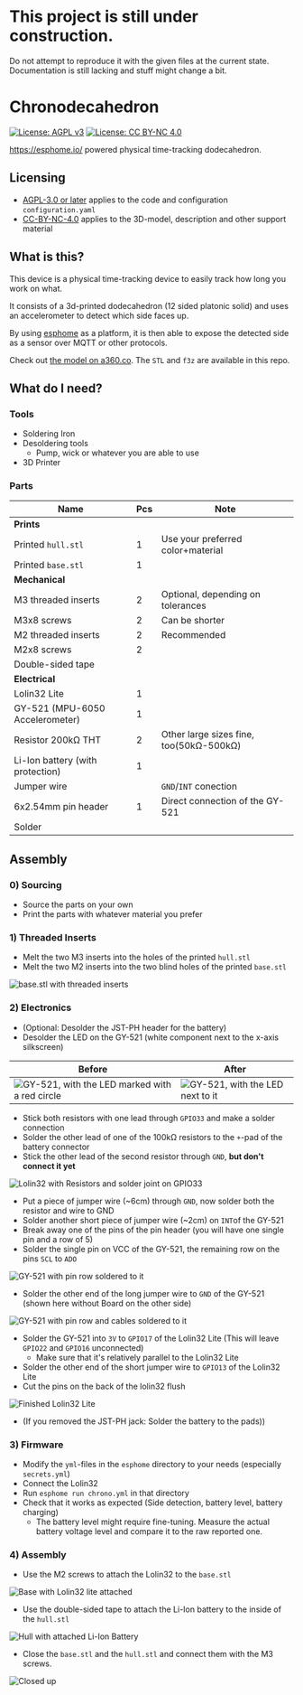 # This project is still under construction.

Do not attempt to reproduce it with the given files at the current state.
Documentation is still lacking and stuff might change a bit.

# Chronodecahedron

 [![License: AGPL v3](https://img.shields.io/badge/License-AGPL%20v3-blue.svg)](https://www.gnu.org/licenses/agpl-3.0.html)
 [![License: CC BY-NC 4.0](https://img.shields.io/badge/License-CC%20BY--NC%204.0-lightgrey.svg)](https://creativecommons.org/licenses/by-nc/4.0/)


https://esphome.io/ powered physical time-tracking dodecahedron.

## Licensing

 - [AGPL-3.0 or later](./LICENSE.AGPL-3.0-or-later) applies to the code and configuration `configuration.yaml`
 - [CC-BY-NC-4.0](./LICENSE.CC-BY-NC-4.0) applies to the 3D-model, description and other support material

## What is this?

This device is a physical time-tracking device to easily track how long you work on what.

It consists of a 3d-printed dodecahedron (12 sided platonic solid) and uses an 
accelerometer to detect which side faces up.

By using [esphome](https://esphome.io) as a platform, it is then able to expose 
the detected side as a sensor over MQTT or other protocols.

Check out [the model on a360.co](https://a360.co/3KxAjle). The `STL` and `f3z` are available in this repo.

## What do I need?

### Tools

 - Soldering Iron
 - Desoldering tools
   - Pump, wick or whatever you are able to use
 - 3D Printer
 
### Parts

| Name                             | Pcs | Note                                    |
|----------------------------------|-----|-----------------------------------------|
| **Prints**                       |     |                                         |
| Printed `hull.stl`               | 1   | Use your preferred color+material       |
| Printed `base.stl`               | 1   |                                         |
| **Mechanical**                   |     |                                         |
| M3 threaded inserts              | 2   | Optional, depending on tolerances       |
| M3x8 screws                      | 2   | Can be shorter                          |
| M2 threaded inserts              | 2   | Recommended                             |
| M2x8 screws                      | 2   |                                         |
| Double-sided tape                |     |                                         |
| **Electrical**                   |     |                                         |
| Lolin32 Lite                     | 1   |                                         |
| GY-521 (MPU-6050 Accelerometer)  | 1   |                                         |
| Resistor 200kΩ THT               | 2   | Other large sizes fine, too(50kΩ-500kΩ) |
| Li-Ion battery (with protection) | 1   |                                         |
| Jumper wire                      |     | `GND`/`INT` conection                   |
| 6x2.54mm pin header              | 1   | Direct connection of the GY-521         |
| Solder                           |     |                                         |

## Assembly

### 0) Sourcing

 - Source the parts on your own
 - Print the parts with whatever material you prefer

### 1) Threaded Inserts

 - Melt the two M3 inserts into the holes of the printed `hull.stl`
 - Melt the two M2 inserts into the two blind holes of the printed `base.stl`
 
![`base.stl` with threaded inserts](./assets/base_inserts.jpg)

### 2) Electronics

 - (Optional: Desolder the JST-PH header for the battery)
 - Desolder the LED on the GY-521 (white component next to the x-axis silkscreen)
 
| Before                                                                                | After                                                                         |
|---------------------------------------------------------------------------------------|-------------------------------------------------------------------------------|
| ![GY-521, with the LED marked with a red circle](./assets/gy_led.jpg "LED to remove") | ![GY-521, with the LED next to it](./assets/gy_led_removed.jpg "Removed LED") |
 
 - Stick both resistors with one lead through `GPIO33` and make a solder connection 
 - Solder the other lead of one of the 100kΩ resistors to the `+`-pad of the battery connector
 - Stick the other lead of the second resistor through `GND`, **but don't connect it yet**

![Lolin32 with Resistors and solder joint on `GPIO33`](./assets/lolin_resistor.jpg "Result")

 - Put a piece of jumper wire (~6cm) through `GND`, now solder both the resistor and wire to GND
 - Solder another short piece of jumper wire (~2cm) on `INT`of the GY-521
 - Break away one of the pins of the pin header (you will have one single pin and a row of 5)
 - Solder the single pin on VCC of the GY-521, the remaining row on the pins `SCL` to `ADO`

![GY-521 with pin row soldered to it](./assets/gy_header.jpg "Expected Result")
 
 - Solder the other end of the long jumper wire to `GND` of the GY-521 (shown here without Board on the other side)
 
![GY-521 with pin row and cables soldered to it](./assets/gy_header_wire.jpg "Expected Result")
 
 - Solder the GY-521 into `3V` to `GPIO17` of the Lolin32 Lite (This will leave `GPIO22` and `GPIO16` unconnected)
   - Make sure that it's relatively parallel to the Lolin32 Lite
 - Solder the other end of the short jumper wire to `GPIO13` of the Lolin32 Lite
 - Cut the pins on the back of the lolin32 flush

![Finished Lolin32 Lite](./assets/lolin_solder.jpg "Finished soldering")

- (If you removed the JST-PH jack: Solder the battery to the pads))

### 3) Firmware

 - Modify the `yml`-files in the `esphome` directory to your needs (especially `secrets.yml`)
 - Connect the Lolin32
 - Run `esphome run chrono.yml` in that directory
 - Check that it works as expected (Side detection, battery level, battery charging)
   - The battery level might require fine-tuning. Measure the actual battery voltage level and compare it to the raw reported one.
 
### 4) Assembly

 - Use the M2 screws to attach the Lolin32 to the `base.stl`
 
![Base with Lolin32 lite attached](./assets/base_lolin.jpg "Attached Lolin32 Lite")
 
 - Use the double-sided tape to attach the Li-Ion battery to the inside of the `hull.stl`

![Hull with attached Li-Ion Battery](.assets/hull_liion.jpg "Li-Ion taped to inner wall")
 
 - Close the `base.stl` and the `hull.stl` and connect them with the M3 screws.

![Closed up](./assets/dodecahedron_done.jpg "Done")
